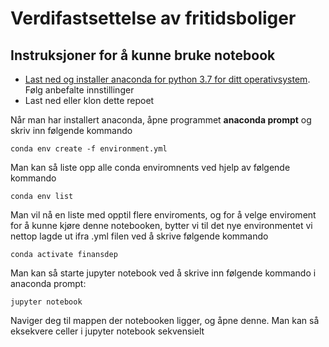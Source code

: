 # Verdifastsettelse av fritidsboliger

## Instruksjoner for å kunne bruke notebook
- [Last ned og installer anaconda for python 3.7 for ditt operativsystem](https://www.anaconda.com/distribution/). Følg anbefalte innstillinger
- Last ned eller klon dette repoet

Når man har installert anaconda, åpne programmet **anaconda prompt** og skriv inn følgende kommando

~~~~
conda env create -f environment.yml
~~~~

Man kan så liste opp alle conda enviromnents ved hjelp av følgende kommando

~~~~
conda env list
~~~~

Man vil nå en liste med opptil flere enviroments, og for å velge enviroment for å kunne kjøre denne notebooken, bytter vi til det nye environmentet vi nettop lagde ut ifra .yml filen ved å skrive følgende kommando

~~~~
conda activate finansdep
~~~~

Man kan så starte jupyter notebook ved å skrive inn følgende kommando i anaconda prompt:

~~~~
jupyter notebook
~~~~

Naviger deg til mappen der notebooken ligger, og åpne denne. Man kan så eksekvere celler i jupyter notebook sekvensielt


